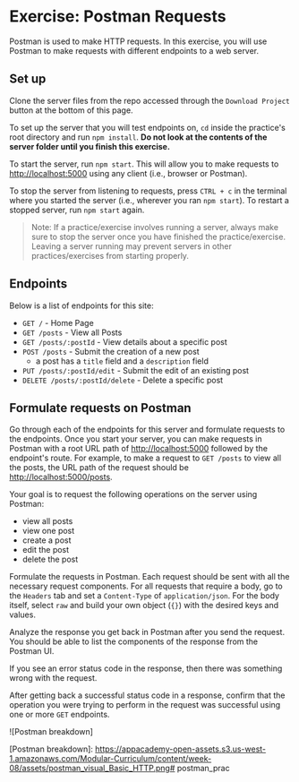 # Exercise: Postman Requests

Postman is used to make HTTP requests. In this exercise, you will use Postman to
make requests with different endpoints to a web server.

## Set up

Clone the server files from the repo accessed through the `Download Project`
button at the bottom of this page.

To set up the server that you will test endpoints on, `cd` inside the practice's
root directory and run `npm install`. **Do not look at the contents of the
server folder until you finish this exercise.**

To start the server, run `npm start`. This will allow you to make requests to
[http://localhost:5000] using any client (i.e., browser or Postman).

To stop the server from listening to requests, press `CTRL + c` in the terminal
where you started the server (i.e., wherever you ran `npm start`). To restart a
stopped server, run `npm start` again.

> Note: If a practice/exercise involves running a server, always make sure to
> stop the server once you have finished the practice/exercise. Leaving a server
> running may prevent servers in other practices/exercises from starting
> properly.

## Endpoints

Below is a list of endpoints for this site:

- `GET /` - Home Page
- `GET /posts` - View all Posts
- `GET /posts/:postId` - View details about a specific post
- `POST /posts` - Submit the creation of a new post
  - a post has a `title` field and a `description` field
- `PUT /posts/:postId/edit` - Submit the edit of an existing post
- `DELETE /posts/:postId/delete` - Delete a specific post

## Formulate requests on Postman

Go through each of the endpoints for this server and formulate requests to the
endpoints. Once you start your server, you can make requests in Postman with a
root URL path of [http://localhost:5000] followed by the endpoint's route.
For example, to make a request to `GET /posts` to view all the posts, the URL
path of the request should be [http://localhost:5000/posts].

Your goal is to request the following operations on the server using Postman:

- view all posts
- view one post
- create a post
- edit the post
- delete the post

Formulate the requests in Postman. Each request should be sent with all the
necessary request components. For all requests that require a body, go to the
`Headers` tab and set a `Content-Type` of `application/json`. For the body
itself, select `raw` and build your own object (`{}`) with the desired keys and
values.

Analyze the response you get back in Postman after you send the request. You
should be able to list the components of the response from the Postman UI.

If you see an error status code in the response, then there was something wrong
with the request.

After getting back a successful status code in a response, confirm that the
operation you were trying to perform in the request was successful using one or
more `GET` endpoints.

![Postman breakdown]

[http://localhost:5000]: http://localhost:5000
[http://localhost:5000/posts]: http://localhost:5000/posts
[Postman breakdown]: https://appacademy-open-assets.s3.us-west-1.amazonaws.com/Modular-Curriculum/content/week-08/assets/postman_visual_Basic_HTTP.png# postman_prac
